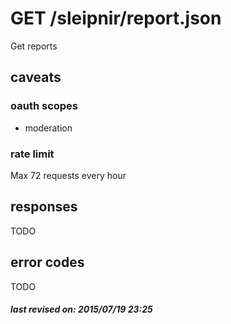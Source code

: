 # GET /sleipnir/report.json

Get reports

## caveats

### oauth scopes

- moderation

### rate limit

Max 72 requests every hour

## responses

TODO

## error codes

TODO

##### last revised on: 2015/07/19 23:25
